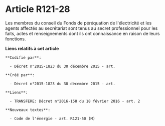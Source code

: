 # Article R121-28

Les membres du conseil du Fonds de péréquation de l'électricité et les agents affectés au secrétariat sont tenus au secret
professionnel pour les faits, actes et renseignements dont ils ont connaissance en raison de leurs fonctions.

**Liens relatifs à cet article**

	**Codifié par**:

	  - Décret n°2015-1823 du 30 décembre 2015 - art.

	**Créé par**:

	  - Décret n°2015-1823 du 30 décembre 2015 - art.

	**Liens**:

	  - TRANSFERE: Décret n°2016-158 du 18 février 2016 - art. 2

	**Nouveaux textes**:

	  - Code de l'énergie - art. R121-50 (M)
